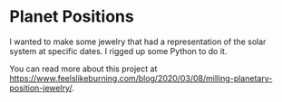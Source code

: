 Planet Positions
================

I wanted to make some jewelry that had a representation of the solar system at specific dates.  I rigged up some Python to do it.

You can read more about this project at https://www.feelslikeburning.com/blog/2020/03/08/milling-planetary-position-jewelry/.
